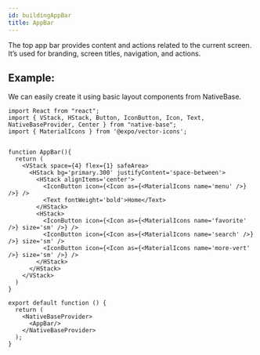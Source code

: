 ```yaml
---
id: buildingAppBar
title: AppBar
---
```


The top app bar provides content and actions related to the current screen. It’s used for branding, screen titles, navigation, and actions.

## Example:

We can easily create it using basic layout components from NativeBase.

```SnackPlayer name=App%20Bar
import React from "react";
import { VStack, HStack, Button, IconButton, Icon, Text, NativeBaseProvider, Center } from "native-base";
import { MaterialIcons } from '@expo/vector-icons';


function AppBar(){
  return (
    <VStack space={4} flex={1} safeArea>
      <HStack bg='primary.300' justifyContent='space-between'>
        <HStack alignItems='center'>
          <IconButton icon={<Icon as={<MaterialIcons name='menu' />} />} />
          <Text fontWeight='bold'>Home</Text>
        </HStack>
        <HStack>
          <IconButton icon={<Icon as={<MaterialIcons name='favorite' />} size='sm' />} />
          <IconButton icon={<Icon as={<MaterialIcons name='search' />} />} size='sm' />
          <IconButton icon={<Icon as={<MaterialIcons name='more-vert' />} size='sm' />} />
        </HStack>
      </HStack>
    </VStack>
  )
}

export default function () {
  return (
    <NativeBaseProvider>
      <AppBar/>
    </NativeBaseProvider>
  );
}
```
